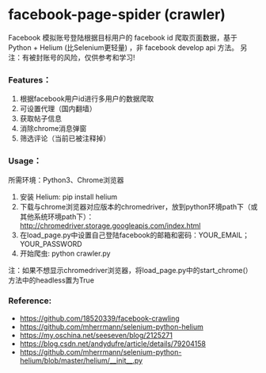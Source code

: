 # facebook-page-spider (crawler)
Facebook 模拟账号登陆根据目标用户的 facebook id 爬取页面数据，基于 Python + Helium (比Selenium更轻量) ，非 facebook develop api 方法。 另注：有被封账号的风险，仅供参考和学习!

### Features：
1. 根据facebook用户id进行多用户的数据爬取
2. 可设置代理（国内翻墙）
3. 获取帖子信息
4. 消除chrome消息弹窗
5. 筛选评论（当前已被注释掉）

### Usage：
所需环境：Python3、Chrome浏览器
1. 安装 Helium: pip install helium
2. 下载与chrome浏览器对应版本的chromedriver，放到python环境path下（或其他系统环境path下）：http://chromedriver.storage.googleapis.com/index.html
3. 在load_page.py中设置自己登陆facebook的邮箱和密码：YOUR_EMAIL；YOUR_PASSWORD
4. 开始爬虫: python crawler.py

注：如果不想显示chromedriver浏览器，将load_page.py中的start_chrome(）方法中的headless置为True

### Reference:
* https://github.com/18520339/facebook-crawling
* https://github.com/mherrmann/selenium-python-helium
* https://my.oschina.net/seeseven/blog/2125271
* https://blog.csdn.net/andydufre/article/details/79204158
* https://github.com/mherrmann/selenium-python-helium/blob/master/helium/__init__.py
